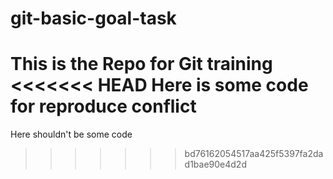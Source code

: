 # git-basic-goal-task
This is the Repo for Git training 
<<<<<<< HEAD
Here is some code for reproduce conflict
=======
Here shouldn't be some code
>>>>>>> bd76162054517aa425f5397fa2dad1bae90e4d2d
